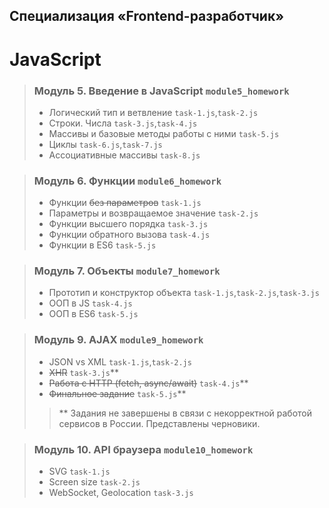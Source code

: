 ## Специализация «Frontend-разработчик»

# JavaScript

> ### Модуль 5. Введение в JavaScript `module5_homework`
>* Логический тип и ветвление `task-1.js`,`task-2.js`
>* Строки. Числа `task-3.js`,`task-4.js`
>* Массивы и базовые методы работы с ними `task-5.js`
>* Циклы `task-6.js`,`task-7.js`
>* Ассоциативные массивы `task-8.js`

> ### Модуль 6. Функции `module6_homework`
>* Функции ~~без параметров~~ `task-1.js`
>* Параметры и возвращаемое значение `task-2.js`
>* Функции высшего порядка `task-3.js`
>* Функции обратного вызова `task-4.js`
>* Функции в ES6 `task-5.js`

> ### Модуль 7. Объекты `module7_homework`
>* Прототип и конструктор объекта `task-1.js`,`task-2.js`,`task-3.js`
>* ООП в JS `task-4.js`
>* ООП в ES6 `task-5.js`

> ### Модуль 9. AJAX `module9_homework`
>* JSON vs XML `task-1.js`,`task-2.js`
>* ~~XHR~~ `task-3.js`**
>* ~~Работа с HTTP (fetch, async/await)~~ `task-4.js`**
>* ~~Финальное задание~~ `task-5.js`**
>> ** Задания не завершены в связи с некорректной работой сервисов в России. Представлены черновики.

> ### Модуль 10. API браузера `module10_homework`
>* SVG `task-1.js`
>* Screen size `task-2.js`
>* WebSocket, Geolocation `task-3.js`

